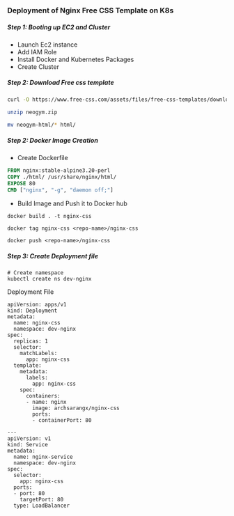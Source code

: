 ### Deployment of Nginx Free CSS Template on K8s 

##### Step 1: Booting up EC2 and Cluster
- Launch Ec2 instance
- Add IAM Role 
- Install Docker and Kubernetes Packages
- Create Cluster
##### Step 2: Download Free css template
```sh
curl -O https://www.free-css.com/assets/files/free-css-templates/download/page296/neogym.zip

unzip neogym.zip

mv neogym-html/* html/
```
##### Step 2: Docker Image Creation
- Create Dockerfile
```Dockerfile
FROM nginx:stable-alpine3.20-perl 
COPY ./html/ /usr/share/nginx/html/
EXPOSE 80
CMD ["nginx", "-g", "daemon off;"]
```
- Build Image and Push it to Docker hub
```
docker build . -t nginx-css

docker tag nginx-css <repo-name>/nginx-css

docker push <repo-name>/nginx-css
```
##### Step 3: Create Deployment file
```
# Create namespace
kubectl create ns dev-nginx
```

Deployment File
```
apiVersion: apps/v1
kind: Deployment
metadata:
  name: nginx-css
  namespace: dev-nginx
spec:
  replicas: 1
  selector:
    matchLabels:
      app: nginx-css
  template:
    metadata:
      labels:
        app: nginx-css
    spec:
      containers:
      - name: nginx
        image: archsarangx/nginx-css
        ports:
        - containerPort: 80

---
apiVersion: v1
kind: Service
metadata:
  name: nginx-service
  namespace: dev-nginx
spec:
  selector:
    app: nginx-css
  ports:
  - port: 80
    targetPort: 80
  type: LoadBalancer
```

